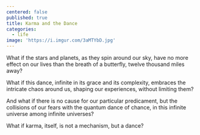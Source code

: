```yaml
---
centered: false
published: true
title: Karma and the Dance
categories:
  - life
image: 'https://i.imgur.com/3aMTYbD.jpg'
---
```

What if the stars and planets,
as they spin around our sky,
have no more effect on our lives
than the breath of a butterfly,
twelve thousand miles away?

What if this dance,
infinite in its grace
and its complexity,
embraces the intricate chaos 
around us,
shaping our experiences,
without limiting them?

And what if there is no cause
for our particular predicament,
but the collisions of our fears
with the quantum dance of chance,
in this infinite universe
among infinite universes?

What if karma, itself,
is not a mechanism,
but a dance?





